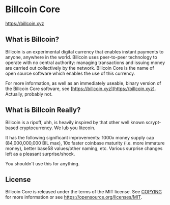 Billcoin Core
=====================================

https://billcoin.xyz

What is Billcoin?
----------------

Billcoin is an experimental digital currency that enables instant payments to
anyone, anywhere in the world. Billcoin uses peer-to-peer technology to operate
with no central authority: managing transactions and issuing money are carried
out collectively by the network. Billcoin Core is the name of open source
software which enables the use of this currency.

For more information, as well as an immediately useable, binary version of
the Billcoin Core software, see [https://billcoin.xyz](https://billcoin.xyz). Actually, probably not.

What is Billcoin Really?
-----------------------

Billcoin is a ripoff, uhh, is heavily inspired by that other well known scrypt-based cryptocurrency. We lub you litecoin.

It has the following significant improvements: 1000x money supply cap (84,000,000,000 BIL max), 10x faster coinbase maturity (i.e. more immature money), better base58 values/other naming, etc. Various surprise changes left as a pleasant surprise/shock.

You shouldn't use this for anything.

License
-------

Billcoin Core is released under the terms of the MIT license. See [COPYING](COPYING) for more
information or see https://opensource.org/licenses/MIT.
